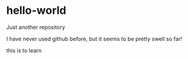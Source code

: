 # hello-world
Just another repository

I have never used github before, but it seems to be pretty swell so far!

this is to learn
